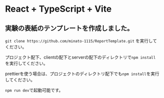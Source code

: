 # React + TypeScript + Vite

## 実験の表紙のテンプレートを作成しました。　

`git clone https://github.com/minato-1115/ReportTemplate.git` を実行してください。

プロジェクト配下、clientの配下とserverの配下のディレクトリで`npm install` を実行してください。

prettierを使う場合は、プロジェクトのディレクトリ配下でも`npm install`を実行してください。

`npm run dev`で起動可能です。


